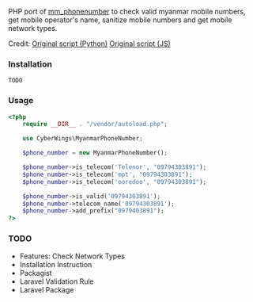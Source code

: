 PHP port of [mm_phonenumber](https://github.com/Melomap/mm_phonenumber) to check valid myanmar mobile numbers, get mobile operator's name, sanitize mobile numbers and get mobile network types.

Credit: [Original script (Python)](https://github.com/Melomap/mm_phonenumber)
[Original script (JS)](https://github.com/kaungmyatlwin/myanmar-phonenumber-js)

### Installation

```
TODO
```

### Usage
```php
<?php
	require __DIR__ . "/vendor/autoload.php";

    use CyberWings\MyanmarPhoneNumber;

    $phone_number = new MyanmarPhoneNumber();

    $phone_number->is_telecom('Telenor', "09794303891");
    $phone_number->is_telecom('mpt', "09794303891");
    $phone_number->is_telecom('ooredoo', "09794303891");

    $phone_number->is_valid('09794303891');
    $phone_number->telecom_name('09794303891');
    $phone_number->add_prefix("0979403891");
?>
```

### TODO
- Features: Check Network Types
- Installation Instruction
- Packagist
- Laravel Validation Rule
- Laravel Package